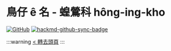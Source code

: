 # 鳥仔 ê 名 - 蝗鶯科 hông-ing-kho

[![GitHub](https://img.shields.io/badge/GitHub-black?logo=github)](https://github.com/siansiansu/tsiau-a-e-mia)
[![hackmd-github-sync-badge](https://hackmd.io/F3799eKSSz2jvsqva7YcZA/badge)](https://hackmd.io/F3799eKSSz2jvsqva7YcZA)

:::warning
[< 轉去頭頁](https://hackmd.io/@siansiansu/Hy4VzNvha)
:::
